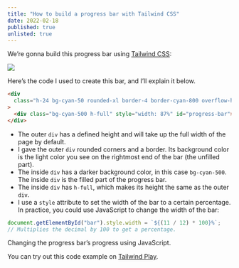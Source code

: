 ```yaml
---
title: "How to build a progress bar with Tailwind CSS"
date: 2022-02-18
published: true
unlisted: true
---
```


We’re gonna build this progress bar using [Tailwind CSS](https://tailwindcss.com):

![](/posts/tailwind-progress-bar/image-14.png)

Here’s the code I used to create this bar, and I’ll explain it below.

```html
<div
  class="h-24 bg-cyan-50 rounded-xl border-4 border-cyan-800 overflow-hidden"
>
  <div class="bg-cyan-500 h-full" style="width: 87%" id="progress-bar"></div>
</div>
```

- The outer `div` has a defined height and will take up the full width of the page by default.
- I gave the outer `div` rounded corners and a border. Its background color is the light color you see on the rightmost end of the bar (the unfilled part).
- The inside `div` has a darker background color, in this case `bg-cyan-500`. The inside `div` is the filled part of the progress bar.
- The inside `div` has `h-full`, which makes its height the same as the outer `div`.
- I use a `style` attribute to set the width of the bar to a certain percentage. In practice, you could use JavaScript to change the width of the bar:

```javascript
document.getElementById("bar").style.width = `${(11 / 12) * 100}%`;
// Multiplies the decimal by 100 to get a percentage.
```

Changing the progress bar’s progress using JavaScript.

You can try out this code example on [Tailwind Play](https://play.tailwindcss.com/6QJkPsx0yK).
